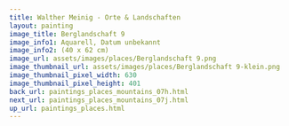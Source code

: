 ```yaml
---
title: Walther Meinig - Orte & Landschaften
layout: painting
image_title: Berglandschaft 9
image_info1: Aquarell, Datum unbekannt
image_info2: (40 x 62 cm)
image_url: assets/images/places/Berglandschaft 9.png
image_thumbnail_url: assets/images/places/Berglandschaft 9-klein.png
image_thumbnail_pixel_width: 630
image_thumbnail_pixel_height: 401
back_url: paintings_places_mountains_07h.html
next_url: paintings_places_mountains_07j.html
up_url: paintings_places.html
---
```


